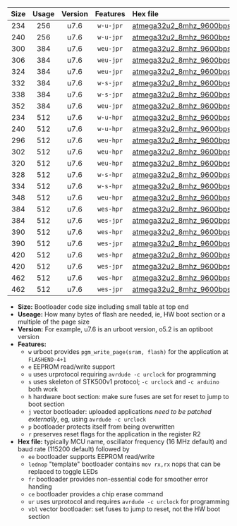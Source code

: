 |Size|Usage|Version|Features|Hex file|
|:-:|:-:|:-:|:-:|:--|
|234|256|u7.6|`w-u-jpr`|[atmega32u2_8mhz_9600bps_ur_vbl.hex](https://raw.githubusercontent.com/stefanrueger/urboot/main/atmega32u2_8mhz_9600bps_ur_vbl.hex)|
|240|256|u7.6|`w-u-jpr`|[atmega32u2_8mhz_9600bps_lednop_ur_vbl.hex](https://raw.githubusercontent.com/stefanrueger/urboot/main/atmega32u2_8mhz_9600bps_lednop_ur_vbl.hex)|
|300|384|u7.6|`weu-jpr`|[atmega32u2_8mhz_9600bps_ee_ur_vbl.hex](https://raw.githubusercontent.com/stefanrueger/urboot/main/atmega32u2_8mhz_9600bps_ee_ur_vbl.hex)|
|306|384|u7.6|`weu-jpr`|[atmega32u2_8mhz_9600bps_ee_lednop_ur_vbl.hex](https://raw.githubusercontent.com/stefanrueger/urboot/main/atmega32u2_8mhz_9600bps_ee_lednop_ur_vbl.hex)|
|324|384|u7.6|`weu-jpr`|[atmega32u2_8mhz_9600bps_ee_lednop_fr_ur_vbl.hex](https://raw.githubusercontent.com/stefanrueger/urboot/main/atmega32u2_8mhz_9600bps_ee_lednop_fr_ur_vbl.hex)|
|332|384|u7.6|`w-s-jpr`|[atmega32u2_8mhz_9600bps_vbl.hex](https://raw.githubusercontent.com/stefanrueger/urboot/main/atmega32u2_8mhz_9600bps_vbl.hex)|
|338|384|u7.6|`w-s-jpr`|[atmega32u2_8mhz_9600bps_lednop_vbl.hex](https://raw.githubusercontent.com/stefanrueger/urboot/main/atmega32u2_8mhz_9600bps_lednop_vbl.hex)|
|352|384|u7.6|`weu-jpr`|[atmega32u2_8mhz_9600bps_ee_lednop_fr_ce_ur_vbl.hex](https://raw.githubusercontent.com/stefanrueger/urboot/main/atmega32u2_8mhz_9600bps_ee_lednop_fr_ce_ur_vbl.hex)|
|234|512|u7.6|`w-u-hpr`|[atmega32u2_8mhz_9600bps_ur.hex](https://raw.githubusercontent.com/stefanrueger/urboot/main/atmega32u2_8mhz_9600bps_ur.hex)|
|240|512|u7.6|`w-u-hpr`|[atmega32u2_8mhz_9600bps_lednop_ur.hex](https://raw.githubusercontent.com/stefanrueger/urboot/main/atmega32u2_8mhz_9600bps_lednop_ur.hex)|
|296|512|u7.6|`weu-hpr`|[atmega32u2_8mhz_9600bps_ee_ur.hex](https://raw.githubusercontent.com/stefanrueger/urboot/main/atmega32u2_8mhz_9600bps_ee_ur.hex)|
|302|512|u7.6|`weu-hpr`|[atmega32u2_8mhz_9600bps_ee_lednop_ur.hex](https://raw.githubusercontent.com/stefanrueger/urboot/main/atmega32u2_8mhz_9600bps_ee_lednop_ur.hex)|
|320|512|u7.6|`weu-hpr`|[atmega32u2_8mhz_9600bps_ee_lednop_fr_ur.hex](https://raw.githubusercontent.com/stefanrueger/urboot/main/atmega32u2_8mhz_9600bps_ee_lednop_fr_ur.hex)|
|328|512|u7.6|`w-s-hpr`|[atmega32u2_8mhz_9600bps.hex](https://raw.githubusercontent.com/stefanrueger/urboot/main/atmega32u2_8mhz_9600bps.hex)|
|334|512|u7.6|`w-s-hpr`|[atmega32u2_8mhz_9600bps_lednop.hex](https://raw.githubusercontent.com/stefanrueger/urboot/main/atmega32u2_8mhz_9600bps_lednop.hex)|
|348|512|u7.6|`weu-hpr`|[atmega32u2_8mhz_9600bps_ee_lednop_fr_ce_ur.hex](https://raw.githubusercontent.com/stefanrueger/urboot/main/atmega32u2_8mhz_9600bps_ee_lednop_fr_ce_ur.hex)|
|384|512|u7.6|`wes-hpr`|[atmega32u2_8mhz_9600bps_ee.hex](https://raw.githubusercontent.com/stefanrueger/urboot/main/atmega32u2_8mhz_9600bps_ee.hex)|
|384|512|u7.6|`wes-jpr`|[atmega32u2_8mhz_9600bps_ee_vbl.hex](https://raw.githubusercontent.com/stefanrueger/urboot/main/atmega32u2_8mhz_9600bps_ee_vbl.hex)|
|390|512|u7.6|`wes-hpr`|[atmega32u2_8mhz_9600bps_ee_lednop.hex](https://raw.githubusercontent.com/stefanrueger/urboot/main/atmega32u2_8mhz_9600bps_ee_lednop.hex)|
|390|512|u7.6|`wes-jpr`|[atmega32u2_8mhz_9600bps_ee_lednop_vbl.hex](https://raw.githubusercontent.com/stefanrueger/urboot/main/atmega32u2_8mhz_9600bps_ee_lednop_vbl.hex)|
|420|512|u7.6|`wes-hpr`|[atmega32u2_8mhz_9600bps_ee_lednop_fr.hex](https://raw.githubusercontent.com/stefanrueger/urboot/main/atmega32u2_8mhz_9600bps_ee_lednop_fr.hex)|
|420|512|u7.6|`wes-jpr`|[atmega32u2_8mhz_9600bps_ee_lednop_fr_vbl.hex](https://raw.githubusercontent.com/stefanrueger/urboot/main/atmega32u2_8mhz_9600bps_ee_lednop_fr_vbl.hex)|
|462|512|u7.6|`wes-hpr`|[atmega32u2_8mhz_9600bps_ee_lednop_fr_ce.hex](https://raw.githubusercontent.com/stefanrueger/urboot/main/atmega32u2_8mhz_9600bps_ee_lednop_fr_ce.hex)|
|462|512|u7.6|`wes-jpr`|[atmega32u2_8mhz_9600bps_ee_lednop_fr_ce_vbl.hex](https://raw.githubusercontent.com/stefanrueger/urboot/main/atmega32u2_8mhz_9600bps_ee_lednop_fr_ce_vbl.hex)|

- **Size:** Bootloader code size including small table at top end
- **Useage:** How many bytes of flash are needed, ie, HW boot section or a multiple of the page size
- **Version:** For example, u7.6 is an urboot version, o5.2 is an optiboot version
- **Features:**
  + `w` urboot provides `pgm_write_page(sram, flash)` for the application at `FLASHEND-4+1`
  + `e` EEPROM read/write support
  + `u` uses urprotocol requiring `avrdude -c urclock` for programming
  + `s` uses skeleton of STK500v1 protocol; `-c urclock` and `-c arduino` both work
  + `h` hardware boot section: make sure fuses are set for reset to jump to boot section
  + `j` vector bootloader: uploaded applications *need to be patched externally*, eg, using `avrdude -c urclock`
  + `p` bootloader protects itself from being overwritten
  + `r` preserves reset flags for the application in the register R2
- **Hex file:** typically MCU name, oscillator frequency (16 MHz default) and baud rate (115200 default) followed by
  + `ee` bootloader supports EEPROM read/write
  + `lednop` "template" bootloader contains `mov rx,rx` nops that can be replaced to toggle LEDs
  + `fr` bootloader provides non-essential code for smoother error handing
  + `ce` bootloader provides a chip erase command
  + `ur` uses urprotocol and requires `avrdude -c urclock` for programming
  + `vbl` vector bootloader: set fuses to jump to reset, not the HW boot section
